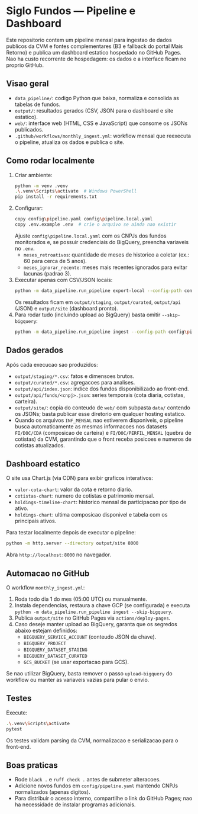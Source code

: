 # Siglo Fundos — Pipeline e Dashboard

Este repositorio contem um pipeline mensal para ingestao de dados publicos da CVM e fontes complementares (B3 e fallback do portal Mais Retorno) e publica um dashboard estatico hospedado no GitHub Pages. Nao ha custo recorrente de hospedagem: os dados e a interface ficam no proprio GitHub.

## Visao geral

- `data_pipeline/`: codigo Python que baixa, normaliza e consolida as tabelas de fundos.
- `output/`: resultados gerados (CSV, JSON para o dashboard e site estatico).
- `web/`: interface web (HTML, CSS e JavaScript) que consome os JSONs publicados.
- `.github/workflows/monthly_ingest.yml`: workflow mensal que reexecuta o pipeline, atualiza os dados e publica o site.

## Como rodar localmente

1. Criar ambiente:
   ```bash
   python -m venv .venv
   .\.venv\Scripts\activate  # Windows PowerShell
   pip install -r requirements.txt
   ```
2. Configurar:
   ```bash
   copy config\pipeline.yaml config\pipeline.local.yaml
   copy .env.example .env  # crie o arquivo se ainda nao existir
   ```
   Ajuste `config\pipeline.local.yaml` com os CNPJs dos fundos monitorados e, se possuir credenciais do BigQuery, preencha variaveis no `.env`.
   - `meses_retroativos`: quantidade de meses de historico a coletar (ex.: 60 para cerca de 5 anos).
   - `meses_ignorar_recente`: meses mais recentes ignorados para evitar lacunas (padrao 3).
3. Executar apenas com CSV/JSON locais:
   ```bash
   python -m data_pipeline.run_pipeline export-local --config-path config\pipeline.local.yaml
   ```
   Os resultados ficam em `output/staging`, `output/curated`, `output/api` (JSON) e `output/site` (dashboard pronto).
4. Para rodar tudo (incluindo upload ao BigQuery) basta omitir `--skip-bigquery`:
   ```bash
   python -m data_pipeline.run_pipeline ingest --config-path config\pipeline.local.yaml
   ```

## Dados gerados

Após cada execucao sao produzidos:

- `output/staging/*.csv`: fatos e dimensoes brutos.
- `output/curated/*.csv`: agregacoes para analises.
- `output/api/index.json`: indice dos fundos disponibilizado ao front-end.
- `output/api/funds/<cnpj>.json`: series temporais (cota diaria, cotistas, carteira).
- `output/site/`: copia do conteudo de `web/` com subpasta `data/` contendo os JSONs; basta publicar esse diretorio em qualquer hosting estatico.
- Quando os arquivos `INF_MENSAL` nao estiverem disponiveis, o pipeline busca automaticamente as mesmas informacoes nos datasets `FI/DOC/CDA` (composicao de carteira) e `FI/DOC/PERFIL_MENSAL` (quebra de cotistas) da CVM, garantindo que o front receba posicoes e numeros de cotistas atualizados.

## Dashboard estatico

O site usa Chart.js (via CDN) para exibir graficos interativos:

- `valor-cota-chart`: valor da cota e retorno diario.
- `cotistas-chart`: numero de cotistas e patrimonio mensal.
- `holdings-timeline-chart`: historico mensal de participacao por tipo de ativo.
- `holdings-chart`: ultima composicao disponivel e tabela com os principais ativos.

Para testar localmente depois de executar o pipeline:
```bash
python -m http.server --directory output/site 8000
```
Abra `http://localhost:8000` no navegador.

## Automacao no GitHub

O workflow `monthly_ingest.yml`:

1. Roda todo dia 1 do mes (05:00 UTC) ou manualmente.
2. Instala dependencias, restaura a chave GCP (se configurada) e executa `python -m data_pipeline.run_pipeline ingest --skip-bigquery`.
3. Publica `output/site` no GitHub Pages via `actions/deploy-pages`.
4. Caso deseje manter upload ao BigQuery, garanta que os segredos abaixo estejam definidos:
   - `BIGQUERY_SERVICE_ACCOUNT` (conteudo JSON da chave).
   - `BIGQUERY_PROJECT`
   - `BIGQUERY_DATASET_STAGING`
   - `BIGQUERY_DATASET_CURATED`
   - `GCS_BUCKET` (se usar exportacao para GCS).

Se nao utilizar BigQuery, basta remover o passo `upload-bigquery` do workflow ou manter as variaveis vazias para pular o envio.

## Testes

Execute:
```bash
.\.venv\Scripts\activate
pytest
```
Os testes validam parsing da CVM, normalizacao e serializacao para o front-end.

## Boas praticas

- Rode `black .` e `ruff check .` antes de submeter alteracoes.
- Adicione novos fundos em `config/pipeline.yaml` mantendo CNPJs normalizados (apenas digitos).
- Para distribuir o acesso interno, compartilhe o link do GitHub Pages; nao ha necessidade de instalar programas adicionais.
